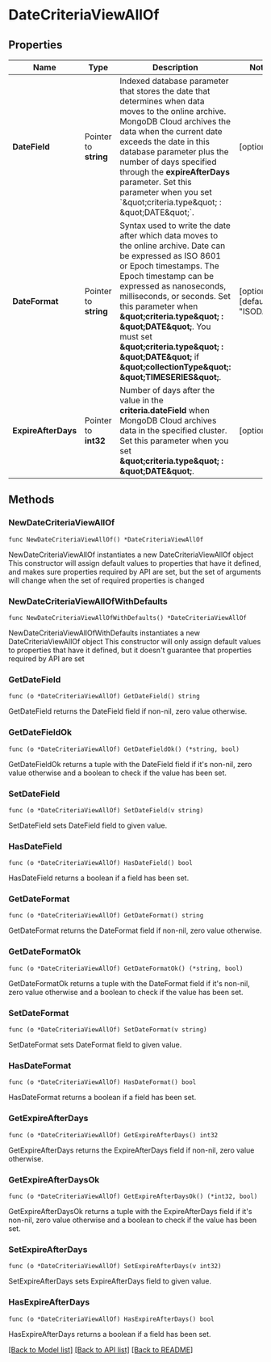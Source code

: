 # DateCriteriaViewAllOf

## Properties

Name | Type | Description | Notes
------------ | ------------- | ------------- | -------------
**DateField** | Pointer to **string** | Indexed database parameter that stores the date that determines when data moves to the online archive. MongoDB Cloud archives the data when the current date exceeds the date in this database parameter plus the number of days specified through the **expireAfterDays** parameter. Set this parameter when you set &#x60;\&quot;criteria.type\&quot; : \&quot;DATE\&quot;&#x60;. | [optional] 
**DateFormat** | Pointer to **string** | Syntax used to write the date after which data moves to the online archive. Date can be expressed as ISO 8601 or Epoch timestamps. The Epoch timestamp can be expressed as nanoseconds, milliseconds, or seconds. Set this parameter when **\&quot;criteria.type\&quot; : \&quot;DATE\&quot;**. You must set **\&quot;criteria.type\&quot; : \&quot;DATE\&quot;** if **\&quot;collectionType\&quot;: \&quot;TIMESERIES\&quot;**. | [optional] [default to "ISODATE"]
**ExpireAfterDays** | Pointer to **int32** | Number of days after the value in the **criteria.dateField** when MongoDB Cloud archives data in the specified cluster. Set this parameter when you set **\&quot;criteria.type\&quot; : \&quot;DATE\&quot;**. | [optional] 

## Methods

### NewDateCriteriaViewAllOf

`func NewDateCriteriaViewAllOf() *DateCriteriaViewAllOf`

NewDateCriteriaViewAllOf instantiates a new DateCriteriaViewAllOf object
This constructor will assign default values to properties that have it defined,
and makes sure properties required by API are set, but the set of arguments
will change when the set of required properties is changed

### NewDateCriteriaViewAllOfWithDefaults

`func NewDateCriteriaViewAllOfWithDefaults() *DateCriteriaViewAllOf`

NewDateCriteriaViewAllOfWithDefaults instantiates a new DateCriteriaViewAllOf object
This constructor will only assign default values to properties that have it defined,
but it doesn't guarantee that properties required by API are set

### GetDateField

`func (o *DateCriteriaViewAllOf) GetDateField() string`

GetDateField returns the DateField field if non-nil, zero value otherwise.

### GetDateFieldOk

`func (o *DateCriteriaViewAllOf) GetDateFieldOk() (*string, bool)`

GetDateFieldOk returns a tuple with the DateField field if it's non-nil, zero value otherwise
and a boolean to check if the value has been set.

### SetDateField

`func (o *DateCriteriaViewAllOf) SetDateField(v string)`

SetDateField sets DateField field to given value.

### HasDateField

`func (o *DateCriteriaViewAllOf) HasDateField() bool`

HasDateField returns a boolean if a field has been set.

### GetDateFormat

`func (o *DateCriteriaViewAllOf) GetDateFormat() string`

GetDateFormat returns the DateFormat field if non-nil, zero value otherwise.

### GetDateFormatOk

`func (o *DateCriteriaViewAllOf) GetDateFormatOk() (*string, bool)`

GetDateFormatOk returns a tuple with the DateFormat field if it's non-nil, zero value otherwise
and a boolean to check if the value has been set.

### SetDateFormat

`func (o *DateCriteriaViewAllOf) SetDateFormat(v string)`

SetDateFormat sets DateFormat field to given value.

### HasDateFormat

`func (o *DateCriteriaViewAllOf) HasDateFormat() bool`

HasDateFormat returns a boolean if a field has been set.

### GetExpireAfterDays

`func (o *DateCriteriaViewAllOf) GetExpireAfterDays() int32`

GetExpireAfterDays returns the ExpireAfterDays field if non-nil, zero value otherwise.

### GetExpireAfterDaysOk

`func (o *DateCriteriaViewAllOf) GetExpireAfterDaysOk() (*int32, bool)`

GetExpireAfterDaysOk returns a tuple with the ExpireAfterDays field if it's non-nil, zero value otherwise
and a boolean to check if the value has been set.

### SetExpireAfterDays

`func (o *DateCriteriaViewAllOf) SetExpireAfterDays(v int32)`

SetExpireAfterDays sets ExpireAfterDays field to given value.

### HasExpireAfterDays

`func (o *DateCriteriaViewAllOf) HasExpireAfterDays() bool`

HasExpireAfterDays returns a boolean if a field has been set.


[[Back to Model list]](../README.md#documentation-for-models) [[Back to API list]](../README.md#documentation-for-api-endpoints) [[Back to README]](../README.md)



